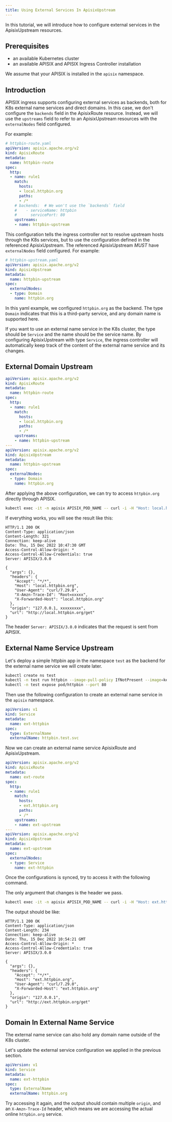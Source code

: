 ```yaml
---
title: Using External Services In ApisixUpstream
---
```


<!--
#
# Licensed to the Apache Software Foundation (ASF) under one or more
# contributor license agreements.  See the NOTICE file distributed with
# this work for additional information regarding copyright ownership.
# The ASF licenses this file to You under the Apache License, Version 2.0
# (the "License"); you may not use this file except in compliance with
# the License.  You may obtain a copy of the License at
#
#     http://www.apache.org/licenses/LICENSE-2.0
#
# Unless required by applicable law or agreed to in writing, software
# distributed under the License is distributed on an "AS IS" BASIS,
# WITHOUT WARRANTIES OR CONDITIONS OF ANY KIND, either express or implied.
# See the License for the specific language governing permissions and
# limitations under the License.
#
-->

In this tutorial, we will introduce how to configure external services in the ApisixUpstream resources.

## Prerequisites

- an available Kubernetes cluster
- an available APISIX and APISIX Ingress Controller installation

We assume that your APISIX is installed in the `apisix` namespace.

## Introduction

APISIX ingress supports configuring external services as backends, both for K8s external name services and direct domains.
In this case, we don't configure the `backends` field in the ApisixRoute resource. Instead, we will use the `upstreams` field to refer to an ApisixUpstream resources with the `externalNodes` field configured.

For example:

```yaml
# httpbin-route.yaml
apiVersion: apisix.apache.org/v2
kind: ApisixRoute
metadata:
  name: httpbin-route
spec:
  http:
  - name: rule1
    match:
      hosts:
      - local.httpbin.org
      paths:
      - /*
    # backends:  # We won't use the `backends` field
    #    - serviceName: httpbin
    #      servicePort: 80
    upstreams:
    - name: httpbin-upstream
```

This configuration tells the ingress controller not to resolve upstream hosts through the K8s services, but to use the configuration defined in the referenced ApisixUpstream.
The referenced ApisixUpstream *MUST* have `externalNodes` field configured. For example:

```yaml
# httpbin-upstream.yaml
apiVersion: apisix.apache.org/v2
kind: ApisixUpstream
metadata:
  name: httpbin-upstream
spec:
  externalNodes:
  - type: Domain
    name: httpbin.org
```

In this yaml example, we configured `httpbin.org` as the backend. The type `Domain` indicates that this is a third-party service, and any domain name is supported here.

If you want to use an external name service in the K8s cluster, the type should be `Service` and the name should be the service name. By configuring ApisixUpstream with type `Service`, the ingress controller will automatically keep track of the content of the external name service and its changes.

## External Domain Upstream

```yaml
apiVersion: apisix.apache.org/v2
kind: ApisixRoute
metadata:
  name: httpbin-route
spec:
  http:
  - name: rule1
    match:
      hosts:
      - local.httpbin.org
      paths:
      - /*
    upstreams:
    - name: httpbin-upstream
---
apiVersion: apisix.apache.org/v2
kind: ApisixUpstream
metadata:
  name: httpbin-upstream
spec:
  externalNodes:
  - type: Domain
    name: httpbin.org
```

After applying the above configuration, we can try to access `httpbin.org` directly through APISIX.

```bash
kubectl exec -it -n apisix APISIX_POD_NAME -- curl -i -H "Host: local.httpbin.org" http://127.0.0.1:9080/get
```

If everything works, you will see the result like this:

```text
HTTP/1.1 200 OK
Content-Type: application/json
Content-Length: 321
Connection: keep-alive
Date: Thu, 15 Dec 2022 10:47:30 GMT
Access-Control-Allow-Origin: *
Access-Control-Allow-Credentials: true
Server: APISIX/3.0.0

{
  "args": {},
  "headers": {
    "Accept": "*/*",
    "Host": "local.httpbin.org",
    "User-Agent": "curl/7.29.0",
    "X-Amzn-Trace-Id": "Root=xxxxx",
    "X-Forwarded-Host": "local.httpbin.org"
  },
  "origin": "127.0.0.1, xxxxxxxxx",
  "url": "http://local.httpbin.org/get"
}
```

The header `Server: APISIX/3.0.0` indicates that the request is sent from APISIX.

## External Name Service Upstream

Let's deploy a simple httpbin app in the namespace `test` as the backend for the external name service we will create later.

```bash
kubectl create ns test
kubectl -n test run httpbin --image-pull-policy IfNotPresent --image=kennethreitz/httpbin --port 80
kubectl -n test expose pod/httpbin --port 80
```

Then use the following configuration to create an external name service in the `apisix` namespace.

```yaml
apiVersion: v1
kind: Service
metadata:
  name: ext-httpbin
spec:
  type: ExternalName
  externalName: httpbin.test.svc
```

Now we can create an external name service ApisixRoute and ApisixUpstream.

```yaml
apiVersion: apisix.apache.org/v2
kind: ApisixRoute
metadata:
  name: ext-route
spec:
  http:
  - name: rule1
    match:
      hosts:
      - ext.httpbin.org
      paths:
      - /*
    upstreams:
    - name: ext-upstream
---
apiVersion: apisix.apache.org/v2
kind: ApisixUpstream
metadata:
  name: ext-upstream
spec:
  externalNodes:
  - type: Service
    name: ext-httpbin
```

Once the configurations is synced, try to access it with the following command.

The only argument that changes is the header we pass.

```bash
kubectl exec -it -n apisix APISIX_POD_NAME -- curl -i -H "Host: ext.httpbin.org" http://127.0.0.1:9080/get
```

The output should be like:

```text
HTTP/1.1 200 OK
Content-Type: application/json
Content-Length: 234
Connection: keep-alive
Date: Thu, 15 Dec 2022 10:54:21 GMT
Access-Control-Allow-Origin: *
Access-Control-Allow-Credentials: true
Server: APISIX/3.0.0

{
  "args": {},
  "headers": {
    "Accept": "*/*",
    "Host": "ext.httpbin.org",
    "User-Agent": "curl/7.29.0",
    "X-Forwarded-Host": "ext.httpbin.org"
  },
  "origin": "127.0.0.1",
  "url": "http://ext.httpbin.org/get"
}
```

## Domain In External Name Service

The external name service can also hold any domain name outside of the K8s cluster.

Let's update the external service configuration we applied in the previous section.

```yaml
apiVersion: v1
kind: Service
metadata:
  name: ext-httpbin
spec:
  type: ExternalName
  externalName: httpbin.org
```

Try accessing it again, and the output should contain multiple `origin`, and an `X-Amzn-Trace-Id` header, which means we are accessing the actual online `httpbin.org` service.
